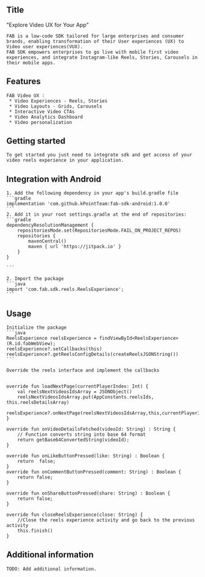 ﻿## Title

"Explore Video UX for Your App"

    FAB is a low-code SDK tailored for large enterprises and consumer brands, enabling transformation of their User experiences (UX) to Video user experiences(VUX).
    FAB SDK empowers enterprises to go live with mobile first video experiences, and integrate Instagram-like Reels, Stories, Carousels in their mobile apps.

## Features

    FAB Video UX :
     * Video Experiences - Reels, Stories
     * Video Layouts - Grids, Carousels
     * Interactive Video CTAs
     * Video Analytics Dashboard
     * Video personalization

## Getting started

    To get started you just need to integrate sdk and get access of your video reels experience in your application.

## Integration with Android 

    1. Add the following dependency in your app's build.gradle file
    ```gradle
    implementation 'com.github.kPointTeam:fab-sdk-android:1.0.0'
    ```
    2. Add it in your root settings.gradle at the end of repositories:
    ```gradle
    dependencyResolutionManagement {
		repositoriesMode.set(RepositoriesMode.FAIL_ON_PROJECT_REPOS)
		repositories {
			mavenCentral()
			maven { url 'https://jitpack.io' }
		}
	}

    ```

    2. Import the package
    ```java
    import 'com.fab.sdk.reels.ReelsExperience';
    ```
    


## Usage

    Initialize the package
    ```java
    ReelsExperience reelsExperience = findViewById<ReelsExperience>(R.id.fabWebView);
    reelsExperience?.setCallbacks(this)
    reelsExperience?.getReelsConfigDetails(createReelsJSONString())
    ```

    Override the reels interface and implement the callbacks
    
    
    override fun loadNextPage(currentPlayerIndex: Int) {
        val reelsNextVideosIdsArray = JSONObject()
        reelsNextVideosIdsArray.put(AppConstants.reelsIds, this.reelsDetailsArray)
        reelsExperience?.onNextPage(reelsNextVideosIdsArray,this,currentPlayerIndex)
    }

    override fun onVideoDetailsFetched(videoId: String) : String {
        // Function converts string into base 64 format
        return getBase64ConvertedString(videoId);
    }

    override fun onLikeButtonPressed(like: String) : Boolean {
        return  false;
    }
    override fun onCommentButtonPressed(comment: String) : Boolean {
        return false;
    }

    override fun onShareButtonPressed(share: String) : Boolean {
        return false;
    }

    override fun closeReelsExperience(close: String) {
        //Close the reels experience activity and go back to the previous activity
        this.finish()
    }
    
    

## Additional information

    TODO: Add additional information.
